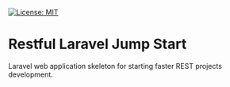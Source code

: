 [![License: MIT](https://img.shields.io/badge/License-MIT-yellow.svg)](https://opensource.org/licenses/MIT)

# Restful Laravel Jump Start

Laravel web application skeleton for starting faster REST projects development.